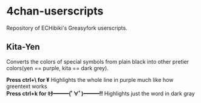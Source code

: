 # 4chan-userscripts
Repository of ECHibiki's Greasyfork userscripts.

## Kita-Yen
Converts the colors of special symbols from plain black into other pretier colors(yen == purple, kita == dark grey).<br/>

<strong>Press ctrl+\ for ¥</strong>
Highlights the whole line in purple much like how greentext works<br/>
<strong>Press ctrl+k for ｷﾀ━━━(ﾟ∀ﾟ)━━━!!</strong>
Highlights just the word in dark gray<br/>
